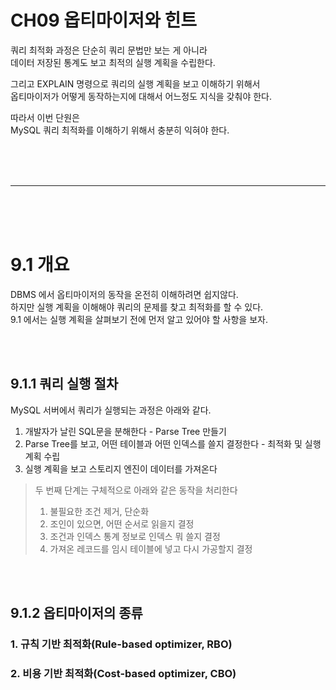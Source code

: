 # CH09 옵티마이저와 힌트  

쿼리 최적화 과정은 단순히 쿼리 문법만 보는 게 아니라  
데이터 저장된 통계도 보고 최적의 실행 계획을 수립한다.  
  
그리고 EXPLAIN 명령으로 쿼리의 실행 계획을 보고 이해하기 위해서  
옵티마이저가 어떻게 동작하는지에 대해서 어느정도 지식을 갖춰야 한다.  
  
따라서 이번 단원은  
MySQL 쿼리 최적화를 이해하기 위해서 충분히 익혀야 한다.    
  
<br><br><br> 
  
---

<br><br><br>  
  
# 9.1 개요  

DBMS 에서 옵티마이저의 동작을 온전히 이해하려면 쉽지않다.    
하지만 실행 계획을 이해해야 쿼리의 문제를 찾고 최적화를 할 수 있다.    
9.1 에서는 실행 계획을 살펴보기 전에 먼저 알고 있어야 할 사항을 보자.  
  
<br><br>  

## 9.1.1 쿼리 실행 절차  
  
MySQL 서버에서 쿼리가 실행되는 과정은 아래와 같다.  
  
1. 개발자가 날린 SQL문을 분해한다 - Parse Tree 만들기  
2. Parse Tree를 보고, 어떤 테이블과 어떤 인덱스를 쓸지 결정한다 - 최적화 및 실행 계획 수립
3. 실행 계획을 보고 스토리지 엔진이 데이터를 가져온다

> 두 번째 단계는 구체적으로 아래와 같은 동작을 처리한다  
> 1. 불필요한 조건 제거, 단순화
> 2. 조인이 있으면, 어떤 순서로 읽을지 결정
> 3. 조건과 인덱스 통계 정보로 인덱스 뭐 쓸지 결정
> 4. 가져온 레코드를 임시 테이블에 넣고 다시 가공할지 결정

<br><br>  

## 9.1.2 옵티마이저의 종류  

### 1. 규칙 기반 최적화(Rule-based optimizer, RBO)    


### 2. 비용 기반 최적화(Cost-based optimizer, CBO)  
  
